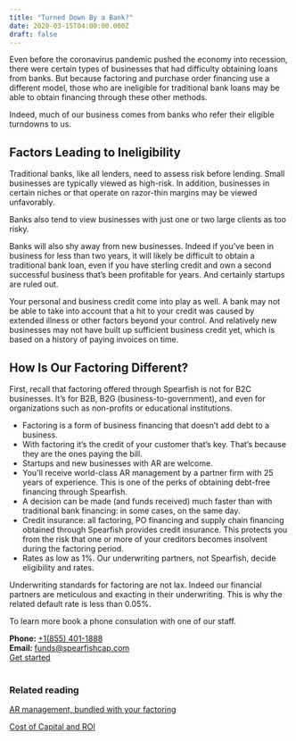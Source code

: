 ```yaml
---
title: "Turned Down By a Bank?"
date: 2020-03-15T04:00:00.000Z
draft: false
---
```


Even before the coronavirus pandemic pushed the economy into recession, there were certain types of businesses that had difficulty obtaining loans from banks. But because factoring and purchase order financing use a different model, those who are ineligible for traditional bank loans may be able to obtain financing through these other methods.

Indeed, much of our business comes from banks who refer their eligible turndowns to us. 

## Factors Leading to Ineligibility

Traditional banks, like all lenders, need to assess risk before lending. Small businesses are typically viewed as high-risk. In addition, businesses in certain niches or that operate on razor-thin margins may be viewed unfavorably. 

Banks also tend to view businesses with just one or two large clients as too risky.

Banks will also shy away from new businesses. Indeed if you’ve been in business for less than two years, it will likely be difficult to obtain a traditional bank loan, even if you have sterling credit and own a second successful business that’s been profitable for years. And certainly startups are ruled out. 

Your personal and business credit come into play as well. A bank may not be able to take into account that a hit to your credit was caused by extended illness or other factors beyond your control. And relatively new businesses may not have built up sufficient business credit yet, which is based on a history of paying invoices on time.

## How Is Our Factoring Different? 

First, recall that factoring offered through Spearfish is not for B2C businesses. It’s for B2B, B2G (business-to-government), and even for organizations such as non-profits or educational institutions. 

* Factoring is a form of business financing that doesn’t add debt to a business.
* With factoring it’s the credit of your customer that’s key. That’s because they are the ones paying the bill.
* Startups and new businesses with AR are welcome. 
* You'll receive world-class AR management by a partner firm with 25 years of experience. This is one of the perks of obtaining debt-free financing through Spearfish.
* A decision can be made (and funds received) much faster than with traditional bank financing: in some cases, on the same day.
* Credit insurance: all factoring, PO financing and supply chain financing obtained through Spearfish provides credit insurance. This protects you from the risk that one or more of your creditors becomes insolvent during the factoring period.
* Rates as low as 1%. Our underwriting partners, not Spearfish, decide eligibility and rates.

Underwriting standards for factoring are not lax. Indeed our financial partners are meticulous and exacting in their underwriting. This is why the related default rate is less than 0.05%. 

To learn more book a phone consulation with one of our staff.


<div class="call">
  <div class="call-box-top">
    <div class="call-phone"><strong>Phone: </strong> <a href="tel:855-401-1888">&#43;1(855) 401-1888</a> </div>
    <div class="call-email"><strong>Email: </strong>
      <a href="mailto:funds@spearfishcap.com">
        funds@spearfishcap.com
      </a>
    </div>
  </div>
  <div class="call-box-bottom">
    <a href="https://calendly.com/spearfish/consultation" target="blank" class="button">Get started</a>
  </div>
</div>

<br/>

### Related reading

<p><a href="/blog/ar-management/">AR management, bundled with your factoring</a></p>
<p><a href="/blog/cost-of-capital/">Cost of Capital and ROI</a></p>
